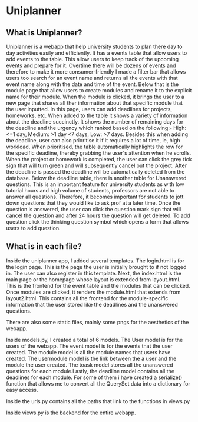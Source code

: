# Uniplanner

## What is Uniplanner? 
Uniplanner is a webapp that help university students to plan there day to day activities easily and efficiently. It has a events table that allow users to add events to the table. This allow users to keep track of the upcoming events and prepare for it. Overtime there will be dozens of events and therefore to make it more consumer-friendly I made a filter bar that allows users too search for an event name and returns all the events with that event name along with the date and time of the event. Below that is the module page that allow users to create modules and rename it to the explicit name for their module. When the module is clicked, it brings the user to a new page that shares all ther information about that specific module that the user inputted. In this page, users can add deadlines for projects, homeworks, etc. When added to the table it shows a variety of information about the deadline succinctly. It shows the number of remaining days for the deadline and the urgency which ranked based on the following:- High:<=1 day, Medium: >1 day <7 days, Low: >7 days. Besides this when adding the deadline, user can also prioritise it if it requires a lot of time, ie, high workload. When prioritised, the table automatically highlights the row for the specific deadline, thereby grabbing the user's attention when he scrolls. When the project or homework is completed, the user can click the grey tick sign that will turn green and will subsequently cancel out the project. After the deadline is passed the deadline will be automatically deleted from the database. Below the deadline table, there is another table for Unanswered questions. This is an important feature for university students as with low tutorial hours and high volume of students, professors are not able to answer all questions. Therefore, it becomes important for students to jott down questions that they would like to ask prof at a later time. Once the question is answered, the user can click the question mark sign that will cancel the question and after 24 hours the question will get deleted. To add question click the thinking question symbol which opens a form that allows users to add question.

## What is in each file?
Inside the uniplanner app, I added several templates. The login.html is for the login page. This is the page the user is initially brought to if not logged in. The user can also register in this template. Next, the index.html is the main page or the homepage whose layout is extended from layout.html. This is the frontend for the event table and the modules that can be clicked. Once modules are clicked, it renders the module.html that extends from layout2.html. This contains all the frontend for the module-specific information that the user stored like the deadlines and the unanswered questions. 

There are also some static files, mainly some pngs for the aesthetics of the webapp. 

Inside models.py, I created a total of 6 models. The User model is for the users of the webapp. The event model is for the events that the user created. The module model is all the module names that users have created. The usermodule model is the link between the a user and the module the user created. The toask model stores all the unanswered questions for each module.Lastly, the deadline model contains all the deadlines for each module. For some of them i have created a serialize() function that allows me to convert all the QuerySet data into a dictionary for easy access.

Inside the urls.py contains all the paths that link to the functions in views.py

Inside views.py is the backend for the entire webapp.


